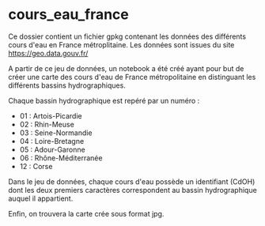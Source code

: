 # cours_eau_france
Ce dossier contient un fichier gpkg contenant les données des différents cours d'eau en France métroplitaine. Les données sont issues du site https://geo.data.gouv.fr/

A partir de ce jeu de données, un notebook a été créé ayant pour but de créer une carte des cours d'eau de France métropolitaine en distinguant les différents bassins hydrographiques.

Chaque bassin hydrographique est repéré par un numéro :

- 01 : Artois-Picardie
- 02 : Rhin-Meuse
- 03 : Seine-Normandie
- 04 : Loire-Bretagne
- 05 : Adour-Garonne
- 06 : Rhône-Méditerranée
- 12 : Corse

Dans le jeu de données, chaque cours d'eau possède un identifiant (CdOH) dont les deux premiers caractères correspondent au bassin hydrographique auquel il appartient.

Enfin, on trouvera la carte crée sous format jpg.
